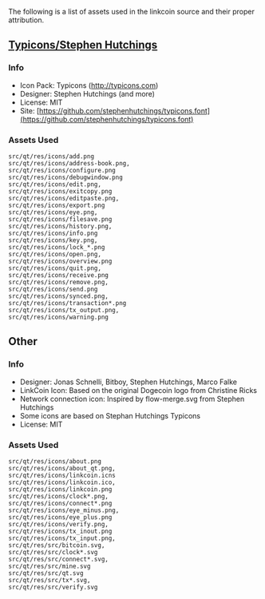 The following is a list of assets used in the linkcoin source and their proper attribution.

[Typicons/Stephen Hutchings](http://typicons.com)
-----------------------

### Info
* Icon Pack: Typicons (http://typicons.com)
* Designer: Stephen Hutchings (and more)
* License: MIT
* Site: [https://github.com/stephenhutchings/typicons.font](https://github.com/stephenhutchings/typicons.font)

### Assets Used
    src/qt/res/icons/add.png
    src/qt/res/icons/address-book.png,
    src/qt/res/icons/configure.png
    src/qt/res/icons/debugwindow.png
    src/qt/res/icons/edit.png,
    src/qt/res/icons/exitcopy.png
    src/qt/res/icons/editpaste.png,
    src/qt/res/icons/export.png
    src/qt/res/icons/eye.png,
    src/qt/res/icons/filesave.png
    src/qt/res/icons/history.png,
    src/qt/res/icons/info.png
    src/qt/res/icons/key.png,
    src/qt/res/icons/lock_*.png
    src/qt/res/icons/open.png,
    src/qt/res/icons/overview.png
    src/qt/res/icons/quit.png,
    src/qt/res/icons/receive.png
    src/qt/res/icons/remove.png,
    src/qt/res/icons/send.png
    src/qt/res/icons/synced.png,
    src/qt/res/icons/transaction*.png
    src/qt/res/icons/tx_output.png,
    src/qt/res/icons/warning.png

Other
-----------------------

### Info
* Designer: Jonas Schnelli, Bitboy, Stephen Hutchings, Marco Falke
* LinkCoin Icon: Based on the original Dogecoin logo from Christine Ricks
* Network connection icon: Inspired by flow-merge.svg from Stephen Hutchings
* Some icons are based on Stephan Hutchings Typicons
* License: MIT

### Assets Used
    src/qt/res/icons/about.png
    src/qt/res/icons/about_qt.png,
    src/qt/res/icons/linkcoin.icns
    src/qt/res/icons/linkcoin.ico,
    src/qt/res/icons/linkcoin.png
    src/qt/res/icons/clock*.png,
    src/qt/res/icons/connect*.png
    src/qt/res/icons/eye_minus.png,
    src/qt/res/icons/eye_plus.png
    src/qt/res/icons/verify.png,
    src/qt/res/icons/tx_inout.png
    src/qt/res/icons/tx_input.png,
    src/qt/res/src/bitcoin.svg,
    src/qt/res/src/clock*.svg
    src/qt/res/src/connect*.svg,
    src/qt/res/src/mine.svg
    src/qt/res/src/qt.svg
    src/qt/res/src/tx*.svg,
    src/qt/res/src/verify.svg
